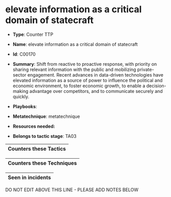 # elevate information as a critical domain of statecraft

* **Type**: Counter TTP

* **Name**: elevate information as a critical domain of statecraft

* **Id**: C00170

* **Summary**: Shift from reactive to proactive response, with priority on sharing relevant information with the public and mobilizing private-sector engagement. Recent advances in data-driven technologies have elevated information as a source of power to influence the political and economic environment, to foster economic growth, to enable a decision-making advantage over competitors, and to communicate securely and quickly.

* **Playbooks**: 

* **Metatechnique**: metatechnique

* **Resources needed:** 

* **Belongs to tactic stage**: TA03


| Counters these Tactics |
| ---------------------- |



| Counters these Techniques |
| ------------------------- |



| Seen in incidents |
| ----------------- |


DO NOT EDIT ABOVE THIS LINE - PLEASE ADD NOTES BELOW